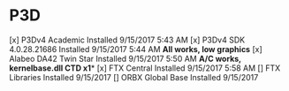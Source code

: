 # P3D
[x] P3Dv4 Academic Installed 9/15/2017 5:43 AM
[x] P3Dv4 SDK 4.0.28.21686 Installed 9/15/2017 5:44 AM
**All works, low graphics**
[x] Alabeo DA42 Twin Star Installed 9/15/2017 5:50 AM
**A/C works, kernelbase.dll CTD x1***
[x] FTX Central Installed 9/15/2017 5:58 AM
[] FTX Libraries Installed 9/15/2017 
[] ORBX Global Base Installed 9/15/2017
